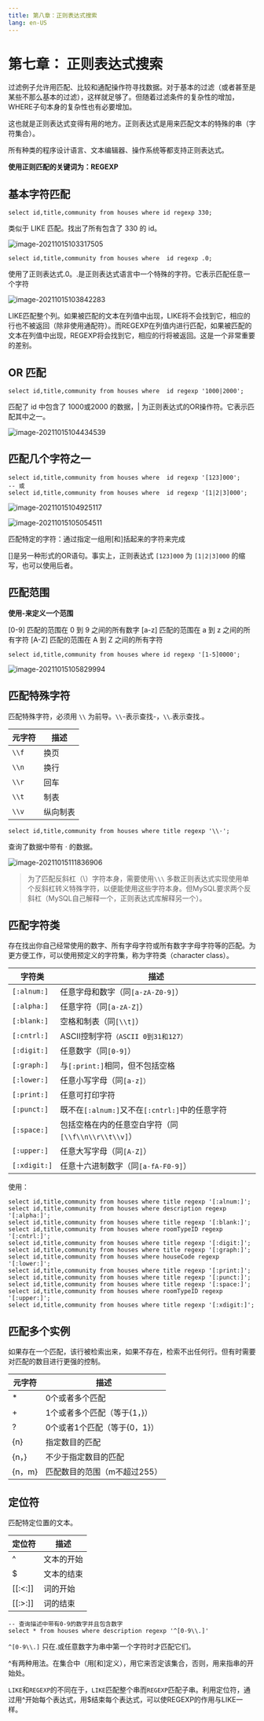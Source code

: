 ```yaml
---
title: 第八章：正则表达式搜索
lang: en-US
---
```


# 第七章： 正则表达式搜索

过滤例子允许用匹配、比较和通配操作符寻找数据。对于基本的过滤（或者甚至是某些不那么基本的过滤），这样就足够了。但随着过滤条件的复杂性的增加，WHERE子句本身的复杂性也有必要增加。

这也就是正则表达式变得有用的地方。正则表达式是用来匹配文本的特殊的串（字符集合）。

所有种类的程序设计语言、文本编辑器、操作系统等都支持正则表达式。

**使用正则匹配的关键词为：REGEXP**

## 基本字符匹配

~~~mysql
select id,title,community from houses where id regexp 330;
~~~

类似于 LIKE 匹配。找出了所有包含了 330 的 id。

![image-20211015103317505](./img/image-20211015103317505.png)

~~~mysql
select id,title,community from houses where  id regexp .0;
~~~

使用了正则表达式.0。.是正则表达式语言中一个特殊的字符。它表示匹配任意一个字符

![image-20211015103842283](./img/image-20211015103842283.png)

LIKE匹配整个列。如果被匹配的文本在列值中出现，LIKE将不会找到它，相应的行也不被返回（除非使用通配符）。而REGEXP在列值内进行匹配，如果被匹配的文本在列值中出现，REGEXP将会找到它，相应的行将被返回。这是一个非常重要的差别。

## OR 匹配

~~~mysql
select id,title,community from houses where  id regexp '1000|2000';
~~~

匹配了 id 中包含了 1000或2000 的数据，| 为正则表达式的OR操作符。它表示匹配其中之一。

![image-20211015104434539](./img/image-20211015104434539.png)

## 匹配几个字符之一

~~~mysql
select id,title,community from houses where  id regexp '[123]000';
-- 或
select id,title,community from houses where  id regexp '[1|2|3]000';
~~~

![image-20211015104925117](./img/image-20211015104925117.png)

![image-20211015105054511](./img/image-20211015105054511.png)

匹配特定的字符：通过指定一组用[和]括起来的字符来完成

[]是另一种形式的OR语句。事实上，正则表达式 `[123]000` 为 `[1|2|3]000` 的缩写，也可以使用后者。

## 匹配范围

**使用-来定义一个范围**

[0-9] 匹配的范围在 0 到 9 之间的所有数字
[a-z] 匹配的范围在 a 到 z 之间的所有字符
[A-Z] 匹配的范围在 A 到 Z 之间的所有字符

~~~mysql
select id,title,community from houses where id regexp '[1-5]0000';
~~~

![image-20211015105829994](./img/image-20211015105829994.png)

## 匹配特殊字符

匹配特殊字符，必须用 `\\` 为前导。`\\`-表示查找-，`\\`.表示查找.。

| 元字符 | 描述 |
|-------|------|
| `\\f` | 换页 |
| `\\n` | 换行 |
| `\\r` | 回车 |
| `\\t` | 制表 |
| `\\v` | 纵向制表 |

~~~mysql
select id,title,community from houses where title regexp '\\·';
~~~

查询了数据中带有 · 的数据。

![image-20211015111836906](./img/image-20211015111836906.png)

> 为了匹配反斜杠（\）字符本身，需要使用`\\\`
> 多数正则表达式实现使用单个反斜杠转义特殊字符，以便能使用这些字符本身。但MySQL要求两个反斜杠（MySQL自己解释一个，正则表达式库解释另一个）。

## 匹配字符类

存在找出你自己经常使用的数字、所有字母字符或所有数字字母字符等的匹配。为更方便工作，可以使用预定义的字符集，称为字符类（character class）。

| 字符类 | 描述 |
|-------|------|
| `[:alnum:]` | 任意字母和数字（同`[a-zA-Z0-9]`） |
| `[:alpha:]` | 任意字符（同`[a-zA-Z]`） |
| `[:blank:]` | 空格和制表（同`[\\t]`） |
| `[:cntrl:]` | ASCII控制字符`（ASCII 0到31和127）` |
| `[:digit:]` | 任意数字（同`[0-9]`） |
| `[:graph:]` | 与`[:print:]`相同，但不包括空格 |
| `[:lower:]` | 任意小写字母（同`[a-z]）` |
| `[:print:]` | 任意可打印字符 |
| `[:punct:]` | 既不在`[:alnum:]`又不在`[:cntrl:]`中的任意字符 |
| `[:space:]` | 包括空格在内的任意空白字符（同`[\\f\\n\\r\\t\\v]`） |
| `[:upper:]` | 任意大写字母（同`[A-Z]`） |
| `[:xdigit:]` | 任意十六进制数字（同`[a-fA-F0-9]`） |

使用：

~~~mysql
select id,title,community from houses where title regexp '[:alnum:]';
select id,title,community from houses where description regexp '[:alpha:]';
select id,title,community from houses where title regexp '[:blank:]';
select id,title,community from houses where roomTypeID regexp '[:cntrl:]';
select id,title,community from houses where title regexp '[:digit:]';
select id,title,community from houses where title regexp '[:graph:]';
select id,title,community from houses where houseCode regexp '[:lower:]';
select id,title,community from houses where title regexp '[:print:]';
select id,title,community from houses where title regexp '[:punct:]';
select id,title,community from houses where title regexp '[:space:]';
select id,title,community from houses where roomTypeID regexp '[:upper:]';
select id,title,community from houses where title regexp '[:xdigit:]';
~~~

## 匹配多个实例

如果存在一个匹配，该行被检索出来，如果不存在，检索不出任何行。但有时需要对匹配的数目进行更强的控制。

| 元字符 | 描述 |
|-------|------|
| * | 0个或者多个匹配 |
| + | 1个或者多个匹配（等于{1，}） |
| ? | 0个或者1个匹配（等于{0，1}） |
| {n} | 指定数目的匹配 |
| {n，} | 不少于指定数目的匹配 |
| {n，m} | 匹配数目的范围（m不超过255） |


## 定位符

匹配特定位置的文本。

| 定位符 | 描述 |
|-------|------|
| ^ | 文本的开始 |
| $ | 文本的结束 |
| [[:<:]] | 词的开始 |
| [[:>:]] | 词的结束 |

~~~mysql
-- 查询描述中带有0-9的数字并且包含数字
select * from houses where description regexp '^[0-9\\.]'
~~~

`^[0-9\\.]` 只在.或任意数字为串中第一个字符时才匹配它们。

^有两种用法。在集合中（用[和]定义），用它来否定该集合，否则，用来指串的开始处。

`LIKE`和`REGEXP`的不同在于，`LIKE`匹配整个串而`REGEXP`匹配子串。利用定位符，通过用^开始每个表达式，用$结束每个表达式，可以使REGEXP的作用与LIKE一样。
